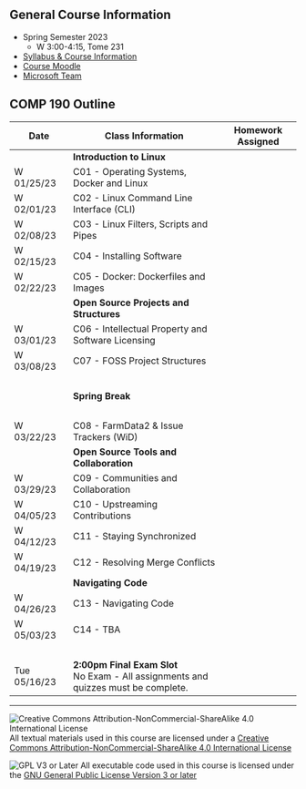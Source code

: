 ## General Course Information
- Spring Semester 2023
  - W 3:00-4:15, Tome 231
- [Syllabus & Course Information](syllabus.md)
- [Course Moodle](https://lms.dickinson.edu/course/view.php?id=49537)
- [Microsoft Team](https://teams.microsoft.com/l/team/19%3acAO_g5e-OUxsFORBOh7SCgymvKHvJlBwEqVojFzw1vE1%40thread.tacv2/conversations?groupId=bd18bcf6-1b9a-4c91-84f6-ff062c039a8a&tenantId=6232b055-76b9-4c13-9b88-b562ae7db6fb)

## COMP 190 Outline

Date            | Class Information                                                                                  | Homework Assigned
----------------|----------------------------------------------------------------------------------------------------|-------------
                | **Introduction to Linux**                                                                          |
W 01/25/23      | C01 - Operating Systems, Docker and Linux <!-- [[Slides](materials/01-S-OSandLinux.pptx)] -->              | <!-- [HW01 - OS and Linux](materials/01-A-OSandLinux.docx)<br>Read: [What is open source?](https://opensource.com/resources/what-open-source) -->
W 02/01/23      | C02 - Linux Command Line Interface (CLI) <!-- [[Slides](materials/02-S-LinuxCLI.pptx)] -->                 | <!-- [HW02 - The Linux CLI](materials/02-A-LinuxCLI.docx)<br>Read: [Everything You Should Know About Proprietary Software](https://www.brainspire.com/blog/what-you-should-know-about-proprietary-software-brainspire) -->
W 02/08/23      | C03 - Linux Filters, Scripts and Pipes <!-- [[Slides](materials/03-S-FiltersScriptsPipes.pptx)] -->        | <!-- [HW03 - Linux Filters, Scripts and Pipes](materials/03-A-FiltersScriptsPipes.docx)<br>Read: [The False Debate Between Open and Closed in Tech](https://www.theverge.com/2016/3/16/11242266/walt-mossberg-open-vs-closed-software-apple-os-x-google-android) -->
W 02/15/23      | C04 - Installing Software <!-- [[Slides](materials/04-S-InstallingSoftware.pptx)] -->                      | <!-- [HW04 - Installing Software](materials/04-A-InstallingSoftware.docx)<br>Read: [The Problem With Diversity in Computing](https://www.theatlantic.com/technology/archive/2019/06/tech-computers-are-bigger-problem-diversity/592456/) -->
W 02/22/23      | C05 - Docker: Dockerfiles and Images <!-- [[Slides](materials/05-S-Docker.pptx)] -->                       | <!-- [HW05 - Dockerfiles and Images](materials/05-A-Docker.docx)<br>Read: [We Teach A.I. Systems Everything, Including Our Biases](https://lms.dickinson.edu/mod/resource/view.php?id=1152821) -->
                | **Open Source Projects and Structures**                                                            |
W 03/01/23      | C06 - Intellectual Property and Software Licensing <!-- [[Slides](materials/06-S-LicensingFOSS.pptx)] -->  | <!-- [HW06 - Intellectual Property and Software Licensing](materials/06-A-LicensingFOSS.docx)<br>Read: [Dealing With Bias in Artificial Intelligence](https://lms.dickinson.edu/mod/resource/view.php?id=1152822) -->
W 03/08/23      | C07 - FOSS Project Structures <!-- [[Slides](materials/07-S-ProjectStructures.pptx)] -->                   | <!-- [HW07 - Project Structures](materials/07-A-ProjectStructures.docx)<br>Read: [Risks posed by AI are real](https://www.theguardian.com/technology/2022/aug/07/ai-eu-moves-to-beat-the-algorithms-that-ruin-lives) -->
&nbsp;          |                                                                                                    |
&nbsp;          | **Spring Break**                                                                                   |
&nbsp;          |                                                                                                    |   
W 03/22/23      | C08 - FarmData2 & Issue Trackers (WiD) <!-- [[Slides](materials/08-S-IssueTracker.pptx)] -->               | <!-- [HW08 - FarmData2 & Issue Trackers](materials/08-A-IssueTracker.docx)<br>Read: [Mastodon issues 30-day ultimatum to Trump's social network](https://techcrunch.com/2021/10/29/mastodon-issues-30-day-ultimatum-to-trumps-social-network-over-misuse-of-its-code/) -->
                | **Open Source Tools and Collaboration**                                                            |
W 03/29/23      | C09 - Communities and Collaboration <!-- [[Slides](materials/09-S-CommunityAndCollaboration.pptx)] -->     | <!-- [HW09 - Communities and Collaboration](materials/09-A-CommunityAndCollaboration.docx)<br>Read: [Commercial Images Gnerating AI Raises Thorny Legal Issues](https://techcrunch.com/2022/07/22/commercial-image-generating-ai-raises-all-sorts-of-thorny-legal-issues/) -->
W 04/05/23      | C10 - Upstreaming Contributions <!-- [[Slides](materials/10-S-WorkingLocallyAndUpstreaming.pptx)] -->      | <!-- [HW10 - Upstreaming Contributions](materials/10-A-WorkingLocallyAndUpstreaming.docx)<br>Read: [Five Keys to Understanding the Blockchain](https://medium.com/swlh/blockchain-for-dummies-d3daf2170068)<b>Watch: [What is Proof of Work?](https://www.youtube.com/watch?v=3EUAcxhuoU4) -->
W 04/12/23      | C11 - Staying Synchronized <!-- [[Slides](materials/11-S-StayingSynchronized.pptx)] -->                    | <!-- [HW11 - Staying Synchronized](materials/11-A-StayingSynchronized.docx)<br>Read: [Blockchain And Sustainability](https://lms.dickinson.edu/mod/resource/view.php?id=1152824) -->
W 04/19/23      | C12 - Resolving Merge Conflicts <!-- [[Slides](materials/12-S-MergeConflicts.pptx)] -->                    | <!-- [HW12 - Merge Conflicts](materials/12-A-MergeConflicts.docx)<br>Read: [Why the Constitution Can Protect Passwords But Not Fingerprint Scans](https://lms.dickinson.edu/mod/resource/view.php?id=1152825) -->
                | **Navigating Code**                                                                                |
W 04/26/23      | C13 - Navigating Code <!-- [[Slides](materials/13-S-NavigatingCode.pptx)] -->                              | <!-- [HW13 - Navigating Code](materials/13-A-NavigatingCode.docx)<br>Read: [How the Supreme Court Could Rewrite the Rules for DNA Searches](https://lms.dickinson.edu/mod/resource/view.php?id=1152826) -->
W 05/03/23      | C14 - TBA                                                                                          | <!-- [HW14 - TBA]()<br>Read: [TBA]() -->
&nbsp;          |                                                                                                    |
Tue 05/16/23    | **2:00pm Final Exam Slot**<br> No Exam - All assignments and quizzes must be complete.             |

---

![Creative Commons Attribution-NonCommercial-ShareAlike 4.0 International License](https://i.creativecommons.org/l/by-nc-sa/4.0/88x31.png "Creative Commons Attribution-NonCommercial-ShareAlike 4.0 International License") All textual materials used in this course are licensed under a [Creative Commons Attribution-NonCommercial-ShareAlike 4.0 International License](http://creativecommons.org/licenses/by-nc-sa/4.0/)

![GPL V3 or Later](https://www.gnu.org/graphics/gplv3-or-later-sm.png "GPL V3 or later") All executable code used in this course is licensed under the [GNU General Public License Version 3 or later](https://www.gnu.org/licenses/gpl.txt)
